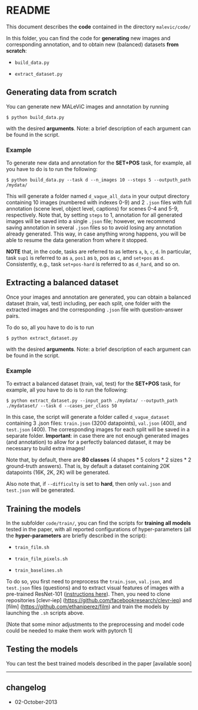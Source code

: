 # README
This document describes the **code** contained in the directory `malevic/code/`

In this folder, you can find the code for **generating** new images and corresponding annotation, and to obtain new (balanced) datasets **from scratch**:

- `build_data.py`

- `extract_dataset.py`

## Generating data from scratch

You can generate new MALeViC images and annotation by running 

`$ python build_data.py`

with the desired **arguments**. Note: a brief description of each argument can be found in the script.

### Example

To generate new data and annotation for the **SET+POS** task, for example, all you have to do is to run the following:

`$ python build_data.py --task d --n_images 10 --steps 5 --outputh_path /mydata/`

This will generate a folder named `d_vague_all_data` in your output directory containing 10 images (numbered with indexes 0-9)  and 2 `.json` files with full annotation (scene level, object level, captions) for scenes 0-4 and 5-9, respectively. Note that, by setting `steps` to 1, annotation for all generated images will be saved into a single `.json` file; however, we recommend saving annotation in several `.json` files so to avoid losing any annotation already generated. This way, in case anything wrong happens, you will be able to resume the data generation from where it stopped.

**NOTE** that, in the code, tasks are referred to as letters `a`, `b`, `c`, `d`. In particular, task `sup1` is referred to as `a`, `pos1` as `b`, pos as `c`, and `set+pos` as `d`. Consistently, e.g., task `set+pos-hard` is referred to as `d_hard`, and so on.


## Extracting a balanced dataset

Once your images and annotation are generated, you can obtain a balanced dataset (train, val, test) including, per each split, one folder with the extracted images and the corresponding `.json` file with question-answer pairs.

To do so, all you have to do is to run

`$ python extract_dataset.py`

with the desired **arguments**. Note: a brief description of each argument can be found in the script.

### Example

To extract a balanced dataset (train, val, test) for the **SET+POS** task, for example, all you have to do is to run the following:

`$ python extract_dataset.py --input_path ./mydata/ --outputh_path ./mydataset/ --task d --cases_per_class 50`

In this case, the script will generate a folder called `d_vague_dataset` containing 3 .json files:  `train.json` (3200 datapoints), `val.json` (400), and `test.json` (400). The corresponding images for each split will be saved in a separate folder. **Important**: in case there are not enough generated images (and annotation) to allow for a perfectly balanced dataset, it may be necessary to build extra images!

Note that, by default, there are **80 classes** (4 shapes \* 5 colors \* 2 sizes \* 2 ground-truth answers). That is, by default a dataset containing 20K datapoints (16K, 2K, 2K) will be generated.

Also note that, if `--difficulty` is set to **hard**, then only `val.json` and `test.json` will be generated.


## Training the models


In the subfolder `code/train/`, you can find the scripts for **training all models** tested in the paper, with all reported configurations of hyper-parameters (all the **hyper-parameters** are briefly described in the script):

- `train_film.sh`

- `train_film_pixels.sh`

- `train_baselines.sh`


To do so, you first need to preprocess the `train.json`, `val.json`, and `test.json` files (questions) and to extract visual features of images with a pre-trained ResNet-101 ([instructions here](https://github.com/facebookresearch/clevr-iep/blob/master/TRAINING.md#preprocessing-clevr)). Then, you need to clone repositories [clevr-iep] (https://github.com/facebookresearch/clevr-iep) and [film] (https://github.com/ethanjperez/film) and train the models by launching the `.sh` scripts above.

[Note that some minor adjustments to the preprocessing and model code could be needed to make them work with pytorch 1]

## Testing the models

You can test the best trained models described in the paper [available soon]

----
## changelog
* 02-October-2013 
